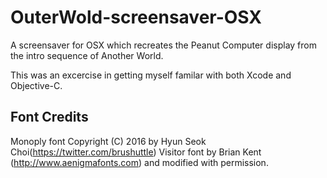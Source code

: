 # OuterWold-screensaver-OSX

A screensaver for OSX which recreates the Peanut Computer display from the intro sequence of Another World.

This was an excercise in getting myself familar with both Xcode and Objective-C. 

Font Credits
------------
Monoply font Copyright (C) 2016 by Hyun Seok Choi(https://twitter.com/brushuttle)
Visitor font by Brian Kent (http://www.aenigmafonts.com) and modified with permission. 
